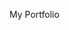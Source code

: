 My Portfolio
<!---
mario777je/mario777je is a ✨ special ✨ repository because its `README.md` (this file) appears on your GitHub profile.
You can click the Preview link to take a look at your changes.
--->
